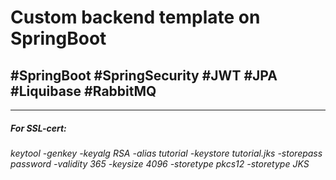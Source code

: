 # Custom backend template on SpringBoot #
## #SpringBoot #SpringSecurity #JWT #JPA #Liquibase #RabbitMQ ##

***
##### For SSL-cert: #####
###### keytool -genkey -keyalg RSA -alias tutorial -keystore tutorial.jks -storepass password -validity 365 -keysize 4096 -storetype pkcs12 -storetype JKS ######